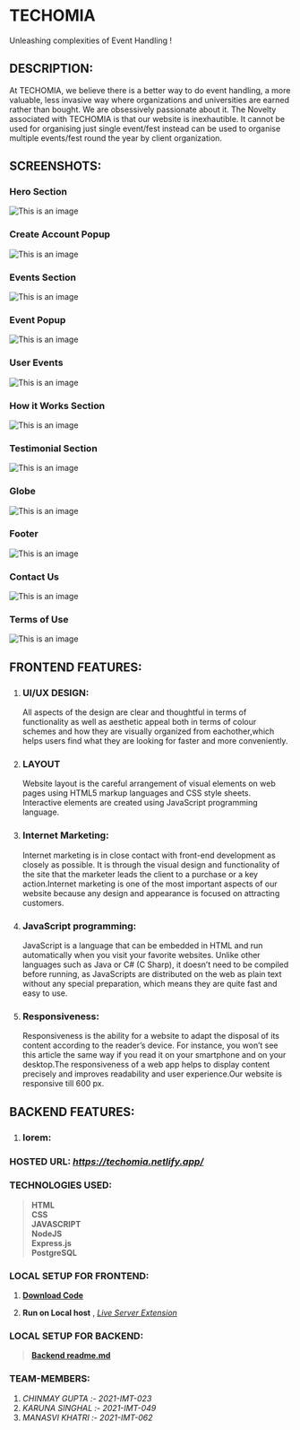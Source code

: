 # TECHOMIA

Unleashing complexities of Event Handling !

## DESCRIPTION:

At TECHOMIA, we believe there is a better way to do event handling, a more valuable, less invasive way where organizations and universities are earned rather than bought. We are obsessively passionate about it. The Novelty associated with TECHOMIA is that our website is inexhautible. It cannot be used for organising just single event/fest instead can be used to organise multiple events/fest round the year by client organization.

## SCREENSHOTS:

### Hero Section

![This is an image](./readme_img/hero.png)

### Create Account Popup

![This is an image](./readme_img/create-account.png)

### Events Section

![This is an image](./readme_img/eve-section.png)

### Event Popup

![This is an image](./readme_img/events-popup.png)

### User Events

![This is an image](./readme_img/user-events.png)

### How it Works Section

![This is an image](./readme_img/how-it-works.png)

### Testimonial Section

![This is an image](./readme_img/testimonial.png)

### Globe

![This is an image](./readme_img/globe.png)

### Footer

![This is an image](./readme_img/footer.png)

### Contact Us

![This is an image](./readme_img/contact-us.png)

### Terms of Use

![This is an image](./readme_img/tou.png)

## FRONTEND FEATURES:

1. ### UI/UX DESIGN:

   All aspects of the design are clear and thoughtful in terms of functionality as well as aesthetic appeal both in terms of colour schemes and how
   they are visually organized from eachother,which helps users find what they are looking for faster and more conveniently.

2. ### LAYOUT

   Website layout is the careful arrangement of visual elements on web pages using HTML5 markup languages ​​and CSS style sheets. Interactive elements are created using JavaScript programming language.

3. ### Internet Marketing:

   Internet marketing is in close contact with front-end development as closely as possible. It is through the visual design and functionality of the site that the marketer leads the client to a purchase or a key action.Internet marketing is one of the most important aspects of our website because any design and appearance is focused on attracting customers.

4. ### JavaScript programming:

   JavaScript is a language that can be embedded in HTML and run automatically when you visit your favorite websites. Unlike other languages ​​such as Java or C# (C Sharp), it doesn’t need to be compiled before running, as JavaScripts are distributed on the web as plain text without any special preparation, which means they are quite fast and easy to use.

5. ### Responsiveness:
   Responsiveness is the ability for a website to adapt the disposal of its content according to the reader’s device. For instance, you won’t see this article the same way if you read it on your smartphone and on your desktop.The responsiveness of a web app helps to display content precisely and improves readability and user experience.Our website is responsive till 600 px.

## BACKEND FEATURES:

1. ### lorem:

### HOSTED URL: *https://techomia.netlify.app/*

### TECHNOLOGIES USED:

> **HTML**  
> **CSS**  
> **JAVASCRIPT**  
>  **NodeJS**  
> **Express.js**  
>  **PostgreSQL**

### LOCAL SETUP FOR FRONTEND:

1. [**Download Code**](https://github.com/chinmay-gupta-2003/Webkriti_Frontend-2022/archive/refs/heads/master.zip)

2. **Run on Local host** , [_Live Server Extension_](https://marketplace.visualstudio.com/items?itemName=ritwickdey.LiveServer)

### LOCAL SETUP FOR BACKEND:

> [**Backend readme.md**](https://github.com/chinmay-gupta-2003/Webkriti_Backend-2022/blob/master/readme.md)

### TEAM-MEMBERS:

1. _CHINMAY GUPTA :- 2021-IMT-023_
2. _KARUNA SINGHAL :- 2021-IMT-049_
3. _MANASVI KHATRI :- 2021-IMT-062_

